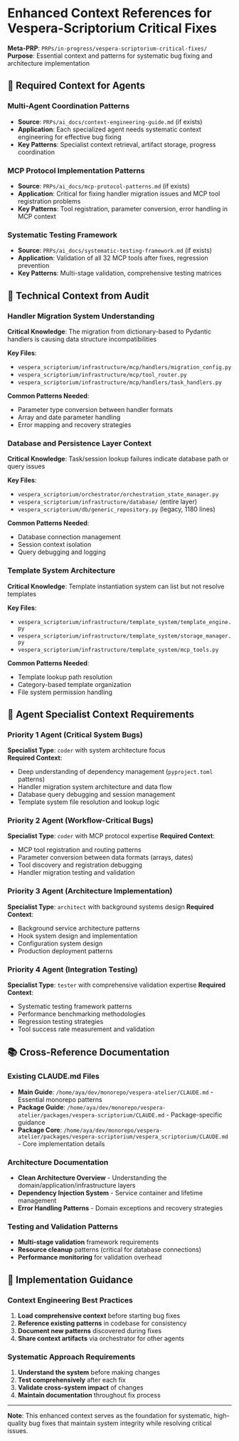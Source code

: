 # Enhanced Context References for Vespera-Scriptorium Critical Fixes

**Meta-PRP**: `PRPs/in-progress/vespera-scriptorium-critical-fixes/`  
**Purpose**: Essential context and patterns for systematic bug fixing and architecture implementation

## 🧠 Required Context for Agents

### Multi-Agent Coordination Patterns
- **Source**: `PRPs/ai_docs/context-engineering-guide.md` (if exists)
- **Application**: Each specialized agent needs systematic context engineering for effective bug fixing
- **Key Patterns**: Specialist context retrieval, artifact storage, progress coordination

### MCP Protocol Implementation Patterns  
- **Source**: `PRPs/ai_docs/mcp-protocol-patterns.md` (if exists)
- **Application**: Critical for fixing handler migration issues and MCP tool registration problems
- **Key Patterns**: Tool registration, parameter conversion, error handling in MCP context

### Systematic Testing Framework
- **Source**: `PRPs/ai_docs/systematic-testing-framework.md` (if exists)  
- **Application**: Validation of all 32 MCP tools after fixes, regression prevention
- **Key Patterns**: Multi-stage validation, comprehensive testing matrices

## 🔧 Technical Context from Audit

### Handler Migration System Understanding
**Critical Knowledge**: The migration from dictionary-based to Pydantic handlers is causing data structure incompatibilities

**Key Files**:
- `vespera_scriptorium/infrastructure/mcp/handlers/migration_config.py`
- `vespera_scriptorium/infrastructure/mcp/tool_router.py`
- `vespera_scriptorium/infrastructure/mcp/handlers/task_handlers.py`

**Common Patterns Needed**:
- Parameter type conversion between handler formats
- Array and date parameter handling
- Error mapping and recovery strategies

### Database and Persistence Layer Context
**Critical Knowledge**: Task/session lookup failures indicate database path or query issues

**Key Files**:
- `vespera_scriptorium/orchestrator/orchestration_state_manager.py`
- `vespera_scriptorium/infrastructure/database/` (entire layer)
- `vespera_scriptorium/db/generic_repository.py` (legacy, 1180 lines)

**Common Patterns Needed**:
- Database connection management
- Session context isolation
- Query debugging and logging

### Template System Architecture  
**Critical Knowledge**: Template instantiation system can list but not resolve templates

**Key Files**:
- `vespera_scriptorium/infrastructure/template_system/template_engine.py`
- `vespera_scriptorium/infrastructure/template_system/storage_manager.py`  
- `vespera_scriptorium/infrastructure/template_system/mcp_tools.py`

**Common Patterns Needed**:
- Template lookup path resolution
- Category-based template organization
- File system permission handling

## 🎯 Agent Specialist Context Requirements

### Priority 1 Agent (Critical System Bugs)
**Specialist Type**: `coder` with system architecture focus  
**Required Context**:
- Deep understanding of dependency management (`pyproject.toml` patterns)
- Handler migration system architecture and data flow
- Database query debugging and session management
- Template system file resolution and lookup logic

### Priority 2 Agent (Workflow-Critical Bugs)  
**Specialist Type**: `coder` with MCP protocol expertise
**Required Context**:
- MCP tool registration and routing patterns
- Parameter conversion between data formats (arrays, dates)
- Tool discovery and registration debugging
- Handler migration testing and validation

### Priority 3 Agent (Architecture Implementation)
**Specialist Type**: `architect` with background systems design
**Required Context**:
- Background service architecture patterns
- Hook system design and implementation
- Configuration system design
- Production deployment patterns

### Priority 4 Agent (Integration Testing)
**Specialist Type**: `tester` with comprehensive validation expertise
**Required Context**:
- Systematic testing framework patterns
- Performance benchmarking methodologies  
- Regression testing strategies
- Tool success rate measurement and validation

## 📚 Cross-Reference Documentation

### Existing CLAUDE.md Files
- **Main Guide**: `/home/aya/dev/monorepo/vespera-atelier/CLAUDE.md` - Essential monorepo patterns
- **Package Guide**: `/home/aya/dev/monorepo/vespera-atelier/packages/vespera-scriptorium/CLAUDE.md` - Package-specific guidance
- **Package Core**: `/home/aya/dev/monorepo/vespera-atelier/packages/vespera-scriptorium/vespera_scriptorium/CLAUDE.md` - Core implementation details

### Architecture Documentation
- **Clean Architecture Overview** - Understanding the domain/application/infrastructure layers
- **Dependency Injection System** - Service container and lifetime management
- **Error Handling Patterns** - Domain exceptions and recovery strategies

### Testing and Validation Patterns
- **Multi-stage validation** framework requirements
- **Resource cleanup** patterns (critical for database connections)
- **Performance monitoring** for validation overhead

## 🚀 Implementation Guidance

### Context Engineering Best Practices
1. **Load comprehensive context** before starting bug fixes
2. **Reference existing patterns** in codebase for consistency
3. **Document new patterns** discovered during fixes
4. **Share context artifacts** via orchestrator for other agents

### Systematic Approach Requirements
1. **Understand the system** before making changes
2. **Test comprehensively** after each fix  
3. **Validate cross-system impact** of changes
4. **Maintain documentation** throughout fix process

---

**Note**: This enhanced context serves as the foundation for systematic, high-quality bug fixes that maintain system integrity while resolving critical issues.